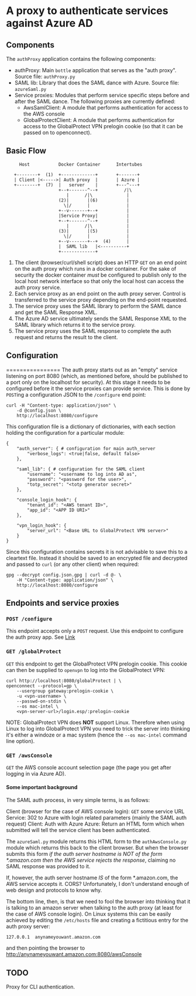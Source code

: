 # A proxy to authenticate services against Azure AD

## Components

The `authProxy` application contains the following components:

* authProxy: Main `bottle` application that serves as the "auth proxy". Source file: `authProxy.py`
* SAML lib: Library that does the SAML dance with Azure. Source file: `azureSaml.py`
* Service proxies: Modules that perform service specific steps before and after the SAML dance. The following proxies are currently defined:
    * AwsSamlClient: A module that performs authentication for access to the AWS console
    * GlobalProtectClient: A module that performs authentication for access to the GlobalProtect VPN prelogin cookie (so that it can be passed on to openconnect).


## Basic Flow

         Host           Docker Container      Intertubes

       +--------+  (1)  +-------------+       +-------+
       | Client |<----->| Auth proxy  |       | Azure |
       +--------+  (7)  |   server    |       +---^---+
                        +--+-------^--+          /|\
                           |      /|\             |
                        (2)|       |(6)           |
                          \|/      |              |
                        +--v-------+--+           |
                        |Service Proxy|           |
                        +--+-------^--+           |
                           |      /|\             |
                        (3)|       |(5)           |
                          \|/      |              |
                        +--v-------+--+  (4)      |
                        |  SAML lib   |<----------+
                        +-------------+


1. The client (browser/curl/shell script) does an HTTP `GET` on an end point on
   the auth proxy which runs in a docker container. For the sake of security
   the docker container *must* be configured to publish only to the local host
   network interface so that only the local host can access the auth proxy
   service.
2. Each service proxy as an end point on the auth proxy server. Control is
   transferred to the service proxy depending on the end-point requested.
3. The service proxy uses the SAML library to perform the SAML dance and get
   the SAML Response XML.
4. The Azure AD service ultimately sends the SAML Response XML to the SAML
   library which returns it to the service proxy.
5. The service proxy uses the SAML response to complete the auth request and
   returns the result to the client.


## Configuration
================
The auth proxy starts out as an "empty" service listening on port 8080 (which,
as mentioned before, should be published to a port only on the localhost for
security). At this stage it needs to be configured before it the service
proxies can provide service. This is done by `POST`ing a configuration JSON to
the `/configure` end point:

    curl -H "Content-type: application/json" \
        -d @config.json \
        http://localhost:8080/configure


This configuration file is a dictionary of dictionaries, with each section
holding the configuration for a particular module:

    {
        "auth_server": { # configuration for main auth_server
            "verbose_logs": <true|false, default false>
        },

        "saml_lib": { # configuration for the SAML client
            "username": "<username to log into AD as",
            "password": "<password for the user>",
            "totp_secret": "<totp generator secret>"
        },

        "console_login_hook": {
            "tenant_id": "<AWS tenant ID>",
            "app_id": "<APP ID URI>"
        },

        "vpn_login_hook": {
            "server_url": "<Base URL to GlobalProtect VPN server>"
        }
    }

Since this configuration contains secrets it is not advisable to save this to a
cleartext file. Instead it should be saved to an encrypted file and decrypted
and passed to `curl` (or any other client) when required:

    gpg --decrypt config.json.gpg | curl -d @- \
        -H "Content-type: application/json" \
        http://localhost:8080/configure


## Endpoints and service proxies

### `POST /configure`
This endpoint accepts only a `POST` request. Use this endpoint to configure the
auth proxy app. See [Link](#configuration)

### `GET /globalProtect`
`GET` this endpoint to get the GlobalProtect VPN prelogin cookie. This cookie
can then be supplied to `openvpn` to log into the GlobalProtect VPN:

    curl http://localhost:8080/globalProtect | \
    openconnect --protocol=gp \
        --usergroup gateway:prelogin-cookie \
        -u <vpn-username> \
        --passwd-on-stdin \
        --os mac-intel \
        <vpn-server-url>/login.esp/:prelogin-cookie

NOTE: GlobalProtect VPN does **NOT** support Linux. Therefore when using Linux
to log into GlobalProtect VPN you need to trick the server into thinking it's
either a windoze or a mac system (hence the `--os mac-intel` command line
option).

### `GET /awsConsole`
`GET` the AWS console account selection page (the page you get after logging in
via Azure AD).

#### Some important background
The SAML auth process, in very simple terms, is as follows:

Client (browser for the case of AWS console login):
    `GET` some service URL
Service:
    302 to Azure with login related parameters (mainly the SAML auth request)
Client:
    Auth with Azure
Azure:
    Return an HTML form which when submitted will tell the service client has
    been authenticated.


The `azureSaml.py` module returns this HTML form to the `authAwsConsole.py`
module which returns this back to the client browser. But when the browser
submits this form *if the auth server hostname is NOT of the form \*.amazon.com
then the AWS service rejects the response*, claiming no SAML response was
provided to it.

If, however, the auth server hostname *IS* of the form \*.amazon.com, the AWS
service accepts it. CORS? Unfortunately, I don't understand enough of web design
and protocols to know why.

The bottom line, then, is that we need to fool the browser into thinking that it
is talking to an amazon server when talking to the auth proxy (at least for the
case of AWS console login). On Linux systems this can be easily achieved by
editing the `/etc/hosts` file and creating a fictitious entry for the auth proxy
server:

    127.0.0.1  anynameyouwant.amazon.com

and then pointing the browser to
http://anynameyouwant.amazon.com:8080/awsConsole

## TODO
Proxy for CLI authentication.
